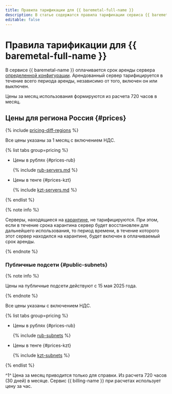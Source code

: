 ```yaml
---
title: Правила тарификации для {{ baremetal-full-name }}
description: В статье содержатся правила тарификации сервиса {{ baremetal-name }}.
editable: false
---
```


# Правила тарификации для {{ baremetal-full-name }}



В сервисе {{ baremetal-name }} оплачивается срок аренды сервера [определенной конфигурации](concepts/server-configurations.md). Арендованный сервер тарифицируется в течение всего периода аренды, независимо от того, включен он или выключен.

Цены за месяц использования формируются из расчета 720 часов в месяц.

## Цены для региона Россия {#prices}

{% include [pricing-diff-regions](../_includes/pricing-diff-regions.md) %}


Все цены указаны за 1 месяц с включением НДС.

{% list tabs group=pricing %}

- Цены в рублях {#prices-rub}

  {% include [rub-servers.md](../_pricing/baremetal/rub-servers.md) %}

- Цены в тенге {#prices-kzt}

  {% include [kzt-servers.md](../_pricing/baremetal/kzt-servers.md) %}

{% endlist %}



{% note info %}

Серверы, находящиеся на [карантине](./concepts/servers.md#quarantine), не тарифицируются. При этом, если в течение срока карантина сервер будет восстановлен для дальнейшего использования, то период времени, в течение которого этот сервер находился на карантине, будет включен в оплачиваемый срок аренды.

{% endnote %}

### Публичные подсети {#public-subnets}

{% note info %}

Цены на публичные подсети действуют с 15 мая 2025 года.

{% endnote %}


Все цены указаны с включением НДС.

{% list tabs group=pricing %}

- Цены в рублях {#prices-rub}

  {% include [rub-subnets](../_pricing/baremetal/rub-subnets.md) %}

- Цены в тенге {#prices-kzt}

  {% include [kzt-subnets](../_pricing/baremetal/kzt-subnets.md) %}

{% endlist %}



^1^ Цена за месяц приводится только для справки. Из расчета 720 часов (30 дней) в месяце. Сервис {{ billing-name }} при расчетах использует цену за час.
